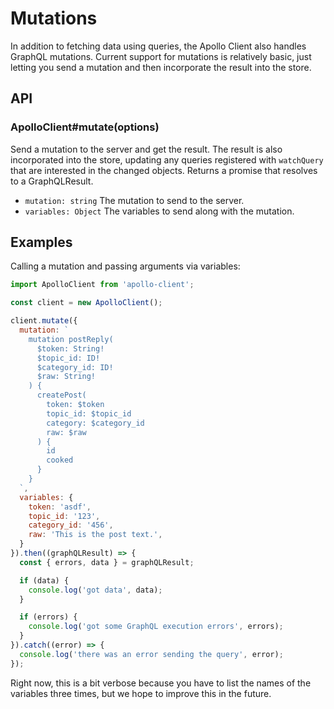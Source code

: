 # Mutations

In addition to fetching data using queries, the Apollo Client also handles GraphQL mutations. Current support for mutations is relatively basic, just letting you send a mutation and then incorporate the result into the store.

## API

### ApolloClient#mutate(options)

Send a mutation to the server and get the result. The result is also incorporated into the store, updating any queries registered with `watchQuery` that are interested in the changed objects. Returns a promise that resolves to a GraphQLResult.

- `mutation: string` The mutation to send to the server.
- `variables: Object` The variables to send along with the mutation.

## Examples

Calling a mutation and passing arguments via variables:

```js
import ApolloClient from 'apollo-client';

const client = new ApolloClient();

client.mutate({
  mutation: `
    mutation postReply(
      $token: String!
      $topic_id: ID!
      $category_id: ID!
      $raw: String!
    ) {
      createPost(
        token: $token
        topic_id: $topic_id
        category: $category_id
        raw: $raw
      ) {
        id
        cooked
      }
    }
  `,
  variables: {
    token: 'asdf',
    topic_id: '123',
    category_id: '456',
    raw: 'This is the post text.',
  }
}).then((graphQLResult) => {
  const { errors, data } = graphQLResult;

  if (data) {
    console.log('got data', data);
  }

  if (errors) {
    console.log('got some GraphQL execution errors', errors);
  }
}).catch((error) => {
  console.log('there was an error sending the query', error);
});
```

Right now, this is a bit verbose because you have to list the names of the variables three times, but we hope to improve this in the future.
